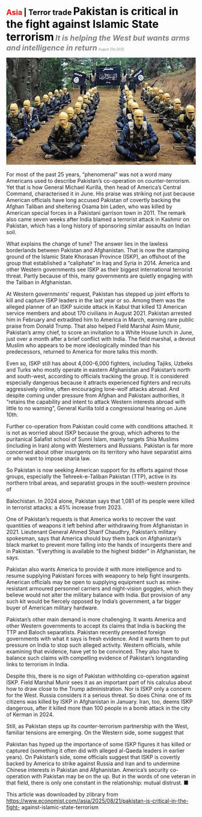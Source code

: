 <span style="color:#E3120B; font-size:14.9pt; font-weight:bold;">Asia</span> <span style="color:#000000; font-size:14.9pt; font-weight:bold;">| Terror trade</span>
<span style="color:#000000; font-size:21.0pt; font-weight:bold;">Pakistan is critical in the fight against Islamic State terrorism</span>
<span style="color:#808080; font-size:14.9pt; font-weight:bold; font-style:italic;">It is helping the West but wants arms and intelligence in return</span>
<span style="color:#808080; font-size:6.2pt;">August 21st 2025</span>

![](../images/026_Pakistan_is_critical_in_the_fight_against_Islamic_State_terr/p0112_img01.jpeg)

For most of the past 25 years, “phenomenal” was not a word many Americans used to describe Pakistan’s co-operation on counter-terrorism. Yet that is how General Michael Kurilla, then head of America’s Central Command, characterised it in June. His praise was striking not just because American officials have long accused Pakistan of covertly backing the Afghan Taliban and sheltering Osama bin Laden, who was killed by American special forces in a Pakistani garrison town in 2011. The remark also came seven weeks after India blamed a terrorist attack in Kashmir on Pakistan, which has a long history of sponsoring similar assaults on Indian soil.

What explains the change of tune? The answer lies in the lawless borderlands between Pakistan and Afghanistan. That is now the stamping ground of the Islamic State Khorasan Province (ISKP), an offshoot of the group that established a “caliphate” in Iraq and Syria in 2014. America and other Western governments see ISKP as their biggest international terrorist threat. Partly because of this, many governments are quietly engaging with the Taliban in Afghanistan.

At Western governments’ request, Pakistan has stepped up joint efforts to kill and capture ISKP leaders in the last year or so. Among them was the alleged planner of an ISKP suicide attack in Kabul that killed 13 American service members and about 170 civilians in August 2021. Pakistan arrested him in February and extradited him to America in March, earning rare public praise from Donald Trump. That also helped Field Marshal Asim Munir, Pakistan’s army chief, to score an invitation to a White House lunch in June, just over a month after a brief conflict with India. The field marshal, a devout Muslim who appears to be more ideologically minded than his predecessors, returned to America for more talks this month.

Even so, ISKP still has about 4,000-6,000 fighters, including Tajiks, Uzbeks and Turks who mostly operate in eastern Afghanistan and Pakistan’s north and south-west, according to officials tracking the group. It is considered especially dangerous because it attracts experienced fighters and recruits aggressively online, often encouraging lone-wolf attacks abroad. And despite coming under pressure from Afghan and Pakistani authorities, it “retains the capability and intent to attack Western interests abroad with little to no warning”, General Kurilla told a congressional hearing on June 10th.

Further co-operation from Pakistan could come with conditions attached. It is not as worried about ISKP because the group, which adheres to the puritanical Salafist school of Sunni Islam, mainly targets Shia Muslims (including in Iran) along with Westerners and Russians. Pakistan is far more concerned about other insurgents on its territory who have separatist aims or who want to impose sharia law.

So Pakistan is now seeking American support for its efforts against those groups, especially the Tehreek-e-Taliban Pakistan (TTP), active in its northern tribal areas, and separatist groups in the south-western province of

Balochistan. In 2024 alone, Pakistan says that 1,081 of its people were killed in terrorist attacks: a 45% increase from 2023.

One of Pakistan’s requests is that America works to recover the vast quantities of weapons it left behind after withdrawing from Afghanistan in 2021. Lieutenant General Ahmed Sharif Chaudhry, Pakistan’s military spokesman, says that America should buy them back on Afghanistan’s black market to prevent more falling into the hands of insurgents there and in Pakistan. “Everything is available to the highest bidder” in Afghanistan, he says.

Pakistan also wants America to provide it with more intelligence and to resume supplying Pakistani forces with weaponry to help fight insurgents. American officials may be open to supplying equipment such as mine- resistant armoured personnel carriers and night-vision goggles, which they believe would not alter the military balance with India. But provision of any such kit would be fiercely opposed by India’s government, a far bigger buyer of American military hardware.

Pakistan’s other main demand is more challenging. It wants America and other Western governments to accept its claims that India is backing the TTP and Baloch separatists. Pakistan recently presented foreign governments with what it says is fresh evidence. And it wants them to put pressure on India to stop such alleged activity. Western officials, while examining that evidence, have yet to be convinced. They also have to balance such claims with compelling evidence of Pakistan’s longstanding links to terrorism in India.

Despite this, there is no sign of Pakistan withholding co-operation against ISKP. Field Marshal Munir sees it as an important part of his calculus about how to draw close to the Trump administration. Nor is ISKP only a concern for the West. Russia considers it a serious threat. So does China: one of its citizens was killed by ISKP in Afghanistan in January. Iran, too, deems ISKP dangerous, after it killed more than 100 people in a bomb attack in the city of Kerman in 2024.

Still, as Pakistan steps up its counter-terrorism partnership with the West, familiar tensions are emerging. On the Western side, some suggest that

Pakistan has hyped up the importance of some ISKP figures it has killed or captured (something it often did with alleged al-Qaeda leaders in earlier years). On Pakistan’s side, some officials suggest that ISKP is covertly backed by America to strike against Russia and Iran and to undermine Chinese interests in Pakistan and Afghanistan. America’s security co- operation with Pakistan may be on the up. But in the words of one veteran in that field, there is only one constant in the relationship: mutual distrust. ■

This article was downloaded by zlibrary from https://www.economist.com//asia/2025/08/21/pakistan-is-critical-in-the-fight- against-islamic-state-terrorism
